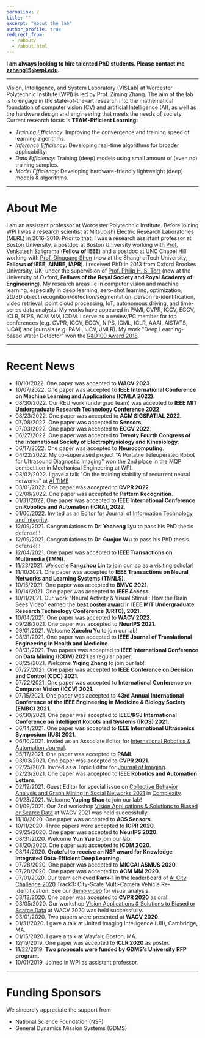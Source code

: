 ```yaml
---
permalink: /
title: ""
excerpt: "About the lab"
author_profile: true
redirect_from: 
  - /about/
  - /about.html
---
```


**I am always looking to hire talented PhD students. Please contact me <zzhang15@wpi.edu>.**

---

Vision, Intelligence, and System Laboratory (VISLab) at Worcester Polytechnic Institute (WPI) is led by Prof. Ziming Zhang. The aim of the lab is to engage in the state-of-the-art research into the mathematical foundation of computer vision (CV) and artificial Intelligence (AI), as well as the hardware design and engineering that meets the needs of society. Current research focus is **TEAM-Efficient Learning:** 
* *Training Efficiency*: Improving the convergence and training speed of learning algorithms.
* *Inference Efficiency*: Developing real-time algorithms for broader applicability.
* *Data Efficiency*: Training (deep) models using small amount of (even no) training samples.
* *Model Efficiency*: Developing hardware-friendly lightweight (deep) models & algorithms.

---

# About Me
I am an assistant professor at Worcester Polytechnic Institute. Before joining WPI I was a research scientist at Mitsubishi Electric Research Laboratories (MERL) in 2016-2019. Prior to that, I was a research assistant professor at Boston University, a postdoc at Boston University working with [Prof. Venkatesh Saligrama](sites.bu.edu/data) (**Fellow of IEEE**) and a postdoc at UNC Chapel Hill working with [Prof. Dinggang Shen](http://shen.web.unc.edu) (now at the ShanghaiTech University, **Fellows of IEEE, AIMBE, IAPR**). I received PhD in 2013 from Oxford Brookes University, UK, under the supervision of [Prof. Philip H. S. Torr](http://www.robots.ox.ac.uk/~tvg/) (now at the University of Oxford, **Fellows of the Royal Society and Royal Academy of Engineering**). My research areas lie in computer vision and machine learning, especially in deep learning, zero-shot learning, optimization, 2D/3D object recognition/detection/segmentation, person re-identification, video retrieval, point cloud processing, IoT, autonomous driving, and time-series data analysis. My works have appeared in PAMI, CVPR, ICCV, ECCV, ICLR, NIPS, ACM MM, ICDM. I serve as a review/PC member for top conferences (e.g. CVPR, ICCV, ECCV, NIPS, ICML, ICLR, AAAI, AISTATS, IJCAI) and journals (e.g. PAMI, IJCV, JMLR). My work "Deep Learning-based Water Detector" won the [R&D100 Award 2018](https://www.merl.com/news/award-20181116-1254).

---

# Recent News
* 10/10/2022. One paper was accepted to **WACV 2023**.
* 10/07/2022. One paper was accepted to **IEEE International Conference on Machine Learning and Applications (ICMLA 2022)**.
* 08/30/2022. Our REU work (undergrad team) was accepted to **IEEE MIT Undergraduate Research Technology Conference 2022**.
* 08/23/2022. One paper was accepted to **ACM SIGSPATIAL 2022**.
* 07/08/2022. One paper was accepted to **Sensors**.
* 07/03/2022. One paper was accepted to **ECCV 2022**.
* 06/27/2022. One paper was accepted to **Twenty Fourth Congress of the International Society of Electrophysiology and Kinesiology**.
* 06/17/2022. One paper was accepted to **Neurocomputing**.
* 04/22/2022. My co-supervised project "A Portable Teleoperated Robot for Ultrasound Diagnostic Imaging" won the 2nd place in the MQP competition in Mechanical Engineering at WPI.
* 03/02/2022. I gave a talk "On the training stability of recurrent neural networks" at [AI TIME](http://www.aitime.cn)
* 03/01/2022. One paper was accepted to **CVPR 2022**.
* 02/08/2022. One paper was accepted to **Pattern Recognition**.
* 01/31/2022. One paper was accepted to **IEEE International Conference on Robotics and Automation (ICRA), 2022**.
* 01/06/2022. Invited as an Editor for [Journal of Information Technology and Integrity](https://gexinonline.com/journal/journal-of-information-technology-and-integrity/).
* 12/09/2021. Congratulations to **Dr. Yecheng Lyu** to pass his PhD thesis defense!!!
* 12/09/2021. Congratulations to **Dr. Guojun Wu** to pass his PhD thesis defense!!!
* 12/04/2021. One paper was accepted to **IEEE Transactions on Multimedia (TMM)**.
* 11/23/2021. Welcome **Fangzhou Lin** to join our lab as a visiting scholar!
* 11/10/2021. One paper was accepted to **IEEE Transactions on Neural Networks and Learning Systems (TNNLS)**.
* 10/15/2021. One paper was accepted to **BMVC 2021**.
* 10/14/2021. One paper was accepted to **IEEE Access**.
* 10/11/2021. Our work "Neural Activity & Visual Stimuli: How the Brain Sees Video" earned the [**best poster award**](https://www.youtube.com/watch?v=-BV2B5okz_s&list=PL2yP2hgZp_0pUavqp8Fr26fZc_3qWzR5y&index=10) in **IEEE MIT Undergraduate Research Technology Conference (URTC), 2021.**
* 10/04/2021. One paper was accepted to **WACV 2022**.
* 09/28/2021. One paper was accepted to **NeurIPS 2021**.
* 09/01/2021. Welcome **Xuechu Yu** to join our lab!
* 08/31/2021. One paper was accepted to **IEEE Journal of Translational Engineering in Health and Medicine**.
* 08/31/2021. Two papers was accepted to **IEEE International Conference on Data Mining (ICDM) 2021** as regular paper.
* 08/25/2021. Welcome **Yiqing Zhang** to join our lab!
* 07/27/2021. One paper was accepted to **IEEE Conference on Decision and Control (CDC) 2021**.
* 07/22/2021. One paper was accepted to **International Conference on Computer Vision (ICCV) 2021**.
* 07/15/2021. One paper was accepted to **43rd Annual International Conference of the IEEE Engineering in Medicine & Biology Society (EMBC) 2021**.
* 06/30/2021. One paper was accepted to **IEEE/RSJ International Conference on Intelligent Robots and Systems (IROS) 2021**.
* 06/14/2021. One paper was accepted to **IEEE International Ultrasonics Symposium (IUS) 2021**.
* 06/10/2021. Invited as an Associate Editor for [International Robotics & Automation Journal](https://medcraveonline.com/IRATJ/).
* 05/17/2021. One paper was accepted to **PAMI**.
* 03/03/2021. One paper was accepted to **CVPR 2021**.
* 02/25/2021. Invited as a Topic Editor for [Journal of Imaging](https://www.mdpi.com/journal/jimaging/).
* 02/23/2021. One paper was accepted to **IEEE Robotics and Automation Letters**.
* 02/19/2021. Guest Editor for special issue on [Collective Behavior Analysis and Graph Mining in Social Networks 2021](https://www.hindawi.com/journals/complexity/si/486242/) in [Complexity](https://www.hindawi.com/journals/complexity).
* 01/28/2021. Welcome **Yuping Shao** to join our lab!
* 01/09/2021. Our 2nd workshop [Vision Applications & Solutions to Biased or Scarce Data](https://wvasbsd.github.io/2021/index.html) at WACV 2021 was held successfully. 
* 11/10/2020. One paper was accepted to **ACS Sensors**.
* 10/11/2020. Three papers were accepted to **ICPR 2020**.
* 09/25/2020. One paper was accepted to **NeurIPS 2020**.
* 08/31/2020. Welcome **Yun Yue** to join our lab!
* 08/20/2020. One paper was accepted to **ICDM 2020**.
* 08/14/2020. **Grateful to receive an NSF award for Knowledge Integrated Data-Efficient Deep Learning.**
* 07/28/2020. One paper was accepted to **MICCAI ASMUS 2020**.
* 07/28/2020. One paper was accepted to **ACM MM 2020**.
* 07/01/2020. Our team achieved **Rank-1** in the leaderboard of [AI City Challenge 2020](https://www.aicitychallenge.org) Track3: City-Scale Multi-Camera Vehicle Re-Identification. See our [demo video](https://www.youtube.com/watch?v=ZR69HMsASqc&feature=youtu.be) for visual analysis.
* 03/13/2020. One paper was accepted to **CVPR 2020** as oral.
* 03/05/2020. Our workshop [Vision Applications & Solutions to Biased or Scarce Data](https://wvasbsd.github.io/2020/index.html) at WACV 2020 was held successfully.
* 03/01/2020. Two papers were presented at **WACV 2020**.
* 01/31/2020. I gave a talk at United Imaging Intelligence (UII), Cambridge, MA.
* 01/15/2020. I gave a talk at Wayfair, Boston, MA.
* 12/19/2019. One paper was accepted to **ICLR 2020** as poster.
* 11/22/2019. **Two proposals were funded by GDMS’s University RFP program.**
* 10/01/2019. Joined in WPI as assistant professor. 

---

# Funding Sponsors 
We sincerely appreciate the support from 
* National Science Foundation (NSF)
* General Dynamics Mission Systems (GDMS)


